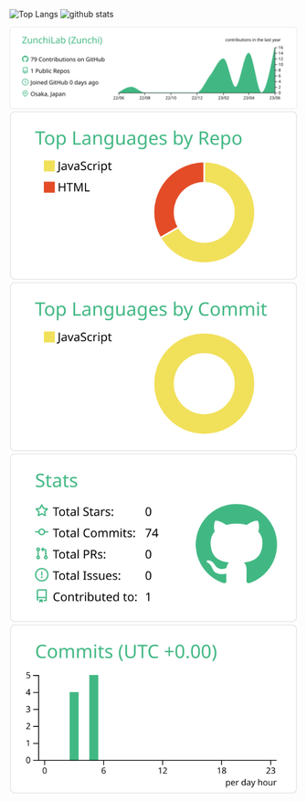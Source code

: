 <p align="left"> 
  <img alt="Top Langs" height="150px" src="https://github-readme-stats.vercel.app/api/top-langs/?username=ZunchiLab&layout=compact&show_icons=true" />
  <img alt="github stats" height="150px" src="https://github-readme-stats.vercel.app/api?username=ZunchiLab&&show_icons=ture" />
</p>

[![](https://raw.githubusercontent.com/ZunchiLab/ZunchiLab/main/profile-summary-card-output/vue/0-profile-details.svg)](https://github.com/vn7n24fzkq/github-profile-summary-cards)
[![](https://raw.githubusercontent.com/ZunchiLab/ZunchiLab/main/profile-summary-card-output/vue/1-repos-per-language.svg)](https://github.com/vn7n24fzkq/github-profile-summary-cards) [![](https://raw.githubusercontent.com/ZunchiLab/ZunchiLab/main/profile-summary-card-output/vue/2-most-commit-language.svg)](https://github.com/vn7n24fzkq/github-profile-summary-cards)
[![](https://raw.githubusercontent.com/ZunchiLab/ZunchiLab/main/profile-summary-card-output/vue/3-stats.svg)](https://github.com/vn7n24fzkq/github-profile-summary-cards) [![](https://raw.githubusercontent.com/ZunchiLab/ZunchiLab/main/profile-summary-card-output/vue/4-productive-time.svg)](https://github.com/vn7n24fzkq/github-profile-summary-cards)
